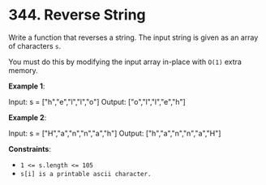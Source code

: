 # 344. Reverse String

Write a function that reverses a string. The input string is given as an array of characters `s`.

You must do this by modifying the input array in-place with `O(1)` extra memory.

 
**Example 1**:

Input: s = ["h","e","l","l","o"]
Output: ["o","l","l","e","h"]

**Example 2**:

Input: s = ["H","a","n","n","a","h"]
Output: ["h","a","n","n","a","H"]

 
**Constraints**:

- `1 <= s.length <= 105`
- `s[i] is a printable ascii character.`


